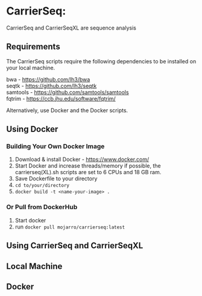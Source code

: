 # CarrierSeq: 

CarrierSeq and CarrierSeqXL are sequence analysis 

## Requirements

The CarrierSeq scripts require the following dependencies to be installed on your local machine.

bwa - https://github.com/lh3/bwa</br>
seqtk - https://github.com/lh3/seqtk</br>
samtools - https://github.com/samtools/samtools</br>
fqtrim - https://ccb.jhu.edu/software/fqtrim/</br>

Alternatively, use Docker and the Docker scripts.

## Using Docker
### Building Your Own Docker Image

1. Download & install Docker - https://www.docker.com/
2. Start Docker and increase threads/memory if possible, the carrierseq(XL).sh scripts are set to 6 CPUs and 18 GB ram.
3. Save Dockerfile to your directory 
4. ```cd to/your/directory```
5. ```docker build -t <name-your-image> .```

### Or Pull from DockerHub

1. Start docker
2. run ```docker pull mojarro/carrierseq:latest```

## Using CarrierSeq and CarrierSeqXL
## Local Machine

## Docker
